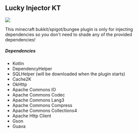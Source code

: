 ## Lucky Injector KT
[![](https://jitpack.io/v/Alviannn/LuckyInjectorKT.svg)](https://jitpack.io/#Alviannn/LuckyInjectorKT)

This minecraft bukkit/spigot/bungee plugin is only for injecting dependencies
so you don't need to shade any of the provided dependencies!

##### Dependencies
* Kotlin
* DependencyHelper
* SQLHelper (will be downloaded when the plugin starts)
* Cache2K
* OkHttp
* Apache Commons IO
* Apache Commons Codec
* Apache Commons Lang3
* Apache Commons Compress
* Apache Commons Collections4
* Apache Http Client
* Gson
* Guava
